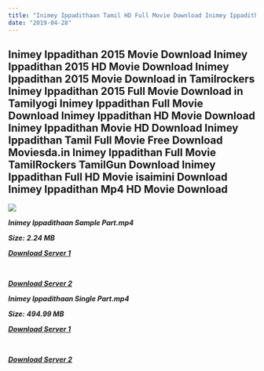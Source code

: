 ```yaml
---
title: "Inimey Ippadithaan Tamil HD Full Movie Download Inimey Ippadithaan Tamil HD Movie Download"
date: "2019-04-28"
---
```


## Inimey Ippadithan 2015 Movie Download Inimey Ippadithan 2015 HD Movie Download Inimey Ippadithan 2015 Movie Download in Tamilrockers Inimey Ippadithan 2015 Full Movie Download in Tamilyogi Inimey Ippadithan Full Movie Download Inimey Ippadithan HD Movie Download Inimey Ippadithan Movie HD Download Inimey Ippadithan Tamil Full Movie Free Download Moviesda.in Inimey Ippadithan Full Movie TamilRockers TamilGun Download Inimey Ippadithan Full HD Movie isaimini Download Inimey Ippadithan Mp4 HD Movie Download

![](https://images.moviebuff.com/f37056b9-53eb-4fd3-850a-c10cee3da1f8?w=1000)

**_Inimey Ippadithaan Sample Part.mp4_**

**_Size:_**  **_2.24 MB_**

**_[Download Server 1](http://p1.wetransfer.vip/files/Tamil{18b9e36be58349bcedc591cb24b1d58373c4fcb8ec6c90ee99c2d93b5f4aedc9}20Movies/Tamil{18b9e36be58349bcedc591cb24b1d58373c4fcb8ec6c90ee99c2d93b5f4aedc9}20Recent{18b9e36be58349bcedc591cb24b1d58373c4fcb8ec6c90ee99c2d93b5f4aedc9}20Movies/Inimey{18b9e36be58349bcedc591cb24b1d58373c4fcb8ec6c90ee99c2d93b5f4aedc9}20Ippadithan{18b9e36be58349bcedc591cb24b1d58373c4fcb8ec6c90ee99c2d93b5f4aedc9}20(2015)/Inimey{18b9e36be58349bcedc591cb24b1d58373c4fcb8ec6c90ee99c2d93b5f4aedc9}20Ippadithan/Inimey{18b9e36be58349bcedc591cb24b1d58373c4fcb8ec6c90ee99c2d93b5f4aedc9}20Ippadithan{18b9e36be58349bcedc591cb24b1d58373c4fcb8ec6c90ee99c2d93b5f4aedc9}20(2015){18b9e36be58349bcedc591cb24b1d58373c4fcb8ec6c90ee99c2d93b5f4aedc9}20Sample{18b9e36be58349bcedc591cb24b1d58373c4fcb8ec6c90ee99c2d93b5f4aedc9}20(640x360).mp4)_**

**_[  
](http://p1.wetransfer.vip/files/Tamil{18b9e36be58349bcedc591cb24b1d58373c4fcb8ec6c90ee99c2d93b5f4aedc9}20Movies/Tamil{18b9e36be58349bcedc591cb24b1d58373c4fcb8ec6c90ee99c2d93b5f4aedc9}20Recent{18b9e36be58349bcedc591cb24b1d58373c4fcb8ec6c90ee99c2d93b5f4aedc9}20Movies/Inimey{18b9e36be58349bcedc591cb24b1d58373c4fcb8ec6c90ee99c2d93b5f4aedc9}20Ippadithan{18b9e36be58349bcedc591cb24b1d58373c4fcb8ec6c90ee99c2d93b5f4aedc9}20(2015)/Inimey{18b9e36be58349bcedc591cb24b1d58373c4fcb8ec6c90ee99c2d93b5f4aedc9}20Ippadithan/Inimey{18b9e36be58349bcedc591cb24b1d58373c4fcb8ec6c90ee99c2d93b5f4aedc9}20Ippadithan{18b9e36be58349bcedc591cb24b1d58373c4fcb8ec6c90ee99c2d93b5f4aedc9}20(2015){18b9e36be58349bcedc591cb24b1d58373c4fcb8ec6c90ee99c2d93b5f4aedc9}20Sample{18b9e36be58349bcedc591cb24b1d58373c4fcb8ec6c90ee99c2d93b5f4aedc9}20(640x360).mp4)_**

**_[Download Server 2](http://p1.wetransfer.vip/files/Tamil{18b9e36be58349bcedc591cb24b1d58373c4fcb8ec6c90ee99c2d93b5f4aedc9}20Movies/Tamil{18b9e36be58349bcedc591cb24b1d58373c4fcb8ec6c90ee99c2d93b5f4aedc9}20Recent{18b9e36be58349bcedc591cb24b1d58373c4fcb8ec6c90ee99c2d93b5f4aedc9}20Movies/Inimey{18b9e36be58349bcedc591cb24b1d58373c4fcb8ec6c90ee99c2d93b5f4aedc9}20Ippadithan{18b9e36be58349bcedc591cb24b1d58373c4fcb8ec6c90ee99c2d93b5f4aedc9}20(2015)/Inimey{18b9e36be58349bcedc591cb24b1d58373c4fcb8ec6c90ee99c2d93b5f4aedc9}20Ippadithan/Inimey{18b9e36be58349bcedc591cb24b1d58373c4fcb8ec6c90ee99c2d93b5f4aedc9}20Ippadithan{18b9e36be58349bcedc591cb24b1d58373c4fcb8ec6c90ee99c2d93b5f4aedc9}20(2015){18b9e36be58349bcedc591cb24b1d58373c4fcb8ec6c90ee99c2d93b5f4aedc9}20Sample{18b9e36be58349bcedc591cb24b1d58373c4fcb8ec6c90ee99c2d93b5f4aedc9}20(640x360).mp4)_**

**_Inimey Ippadithaan Single Part.mp4_**

**_Size:_** **_494.99 MB_**

**_[Download Server 1](http://p1.wetransfer.vip/files/Tamil{18b9e36be58349bcedc591cb24b1d58373c4fcb8ec6c90ee99c2d93b5f4aedc9}20Movies/Tamil{18b9e36be58349bcedc591cb24b1d58373c4fcb8ec6c90ee99c2d93b5f4aedc9}20Recent{18b9e36be58349bcedc591cb24b1d58373c4fcb8ec6c90ee99c2d93b5f4aedc9}20Movies/Inimey{18b9e36be58349bcedc591cb24b1d58373c4fcb8ec6c90ee99c2d93b5f4aedc9}20Ippadithan{18b9e36be58349bcedc591cb24b1d58373c4fcb8ec6c90ee99c2d93b5f4aedc9}20(2015)/Inimey{18b9e36be58349bcedc591cb24b1d58373c4fcb8ec6c90ee99c2d93b5f4aedc9}20Ippadithan/Inimey{18b9e36be58349bcedc591cb24b1d58373c4fcb8ec6c90ee99c2d93b5f4aedc9}20Ippadithan{18b9e36be58349bcedc591cb24b1d58373c4fcb8ec6c90ee99c2d93b5f4aedc9}20(2015){18b9e36be58349bcedc591cb24b1d58373c4fcb8ec6c90ee99c2d93b5f4aedc9}20Single{18b9e36be58349bcedc591cb24b1d58373c4fcb8ec6c90ee99c2d93b5f4aedc9}20Part{18b9e36be58349bcedc591cb24b1d58373c4fcb8ec6c90ee99c2d93b5f4aedc9}20(640x360).mp4)_**

**_[  
](http://p1.wetransfer.vip/files/Tamil{18b9e36be58349bcedc591cb24b1d58373c4fcb8ec6c90ee99c2d93b5f4aedc9}20Movies/Tamil{18b9e36be58349bcedc591cb24b1d58373c4fcb8ec6c90ee99c2d93b5f4aedc9}20Recent{18b9e36be58349bcedc591cb24b1d58373c4fcb8ec6c90ee99c2d93b5f4aedc9}20Movies/Inimey{18b9e36be58349bcedc591cb24b1d58373c4fcb8ec6c90ee99c2d93b5f4aedc9}20Ippadithan{18b9e36be58349bcedc591cb24b1d58373c4fcb8ec6c90ee99c2d93b5f4aedc9}20(2015)/Inimey{18b9e36be58349bcedc591cb24b1d58373c4fcb8ec6c90ee99c2d93b5f4aedc9}20Ippadithan/Inimey{18b9e36be58349bcedc591cb24b1d58373c4fcb8ec6c90ee99c2d93b5f4aedc9}20Ippadithan{18b9e36be58349bcedc591cb24b1d58373c4fcb8ec6c90ee99c2d93b5f4aedc9}20(2015){18b9e36be58349bcedc591cb24b1d58373c4fcb8ec6c90ee99c2d93b5f4aedc9}20Single{18b9e36be58349bcedc591cb24b1d58373c4fcb8ec6c90ee99c2d93b5f4aedc9}20Part{18b9e36be58349bcedc591cb24b1d58373c4fcb8ec6c90ee99c2d93b5f4aedc9}20(640x360).mp4)_**

**_[Download Server 2](http://p1.wetransfer.vip/files/Tamil{18b9e36be58349bcedc591cb24b1d58373c4fcb8ec6c90ee99c2d93b5f4aedc9}20Movies/Tamil{18b9e36be58349bcedc591cb24b1d58373c4fcb8ec6c90ee99c2d93b5f4aedc9}20Recent{18b9e36be58349bcedc591cb24b1d58373c4fcb8ec6c90ee99c2d93b5f4aedc9}20Movies/Inimey{18b9e36be58349bcedc591cb24b1d58373c4fcb8ec6c90ee99c2d93b5f4aedc9}20Ippadithan{18b9e36be58349bcedc591cb24b1d58373c4fcb8ec6c90ee99c2d93b5f4aedc9}20(2015)/Inimey{18b9e36be58349bcedc591cb24b1d58373c4fcb8ec6c90ee99c2d93b5f4aedc9}20Ippadithan/Inimey{18b9e36be58349bcedc591cb24b1d58373c4fcb8ec6c90ee99c2d93b5f4aedc9}20Ippadithan{18b9e36be58349bcedc591cb24b1d58373c4fcb8ec6c90ee99c2d93b5f4aedc9}20(2015){18b9e36be58349bcedc591cb24b1d58373c4fcb8ec6c90ee99c2d93b5f4aedc9}20Single{18b9e36be58349bcedc591cb24b1d58373c4fcb8ec6c90ee99c2d93b5f4aedc9}20Part{18b9e36be58349bcedc591cb24b1d58373c4fcb8ec6c90ee99c2d93b5f4aedc9}20(640x360).mp4)_**
